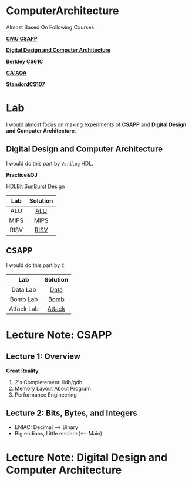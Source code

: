 # ComputerArchitecture

Almost Based On Following Courses:

[**CMU CSAPP**](http://csapp.cs.cmu.edu/3e/labs.html)

[**Digital Design and Computer Architecture**](https://safari.ethz.ch/digitaltechnik/spring2021/doku.php) 

[**Berkley CS61C**](https://cs61c.org/fa21/)

[**CA:AQA**](https://www.coursera.org/learn/comparch/home/welcome)

[**StandordCS107**](https://web.stanford.edu/class/archive/cs/cs107/cs107.1222/)


# Lab

I would almost focus on making experiments of **CSAPP** and **Digital Design and Computer Architecture**. 

## Digital Design and Computer Architecture

I would do this part by ```Verilog``` HDL.

**Practice&OJ**    

[HDLBit](https://hdlbits.01xz.net/wiki/Main_Page)
[SunBurst Design](http://www.sunburst-design.com/papers/)


|Lab|Solution|
|:--:|:--:|
|ALU|[ALU](./DigitalDesign/ALU)|
|MIPS|[MIPS]()|
|RISV|[RISV]()|


## CSAPP  

I would do this part by ```C```.

|Lab|Solution|
|:--:|:--:|
|Data Lab|[Data]()|
|Bomb Lab|[Bomb]()|
|Attack Lab|[Attack]()|



# Lecture Note: CSAPP

## Lecture 1: Overview

**Great Reality**

1. 2's Completement: lldb/gdb
2. Memory Layout About Program
3. Performance Engineering

## Lecture 2: Bits, Bytes, and Integers

- ENIAC: Decimal --> Binary
- Big endians, Little endians(<-- Main)


# Lecture Note: Digital Design and Computer Architecture